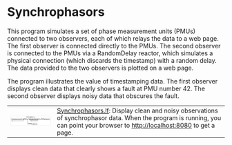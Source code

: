 # Synchrophasors

This program simulates a set of phase measurement units (PMUs) connected to two observers, each of which relays the data to a web page. The first observer is connected directly to the PMUs.
The second observer is connected to the PMUs via a RandomDelay reactor, which simulates a physical connection (which discards the timestamp) with a random delay. The data provided to the
two observers is plotted on a web page.

The program illustrates the value of timestamping data. The first observer displays clean data that clearly shows a fault at PMU number 42.
The second observer displays noisy data that obscures the fault.

<table>
<tr>
<td> <img src="img/Synchrophasors.png" alt="Synchrophasors" width="400">
<td> <a href="Synchrophasors.lf"> Synchrophasors.lf</a>: Display clean and noisy observations of synchrophasor data.  When the program is running, you can point your browser to <a href="http://localhost:8080">http://localhost:8080</a> to get a page.</td>
</tr>
</table>

